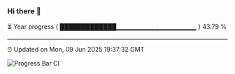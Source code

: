 ### Hi there 👋

⏳ Year progress { █████████████▁▁▁▁▁▁▁▁▁▁▁▁▁▁▁▁▁ } 43.79 %

---

⏰ Updated on Mon, 09 Jun 2025 19:37:32 GMT

![Progress Bar CI](https://github.com/IshwaranRudhara/GIT-ACTION/workflows/Progress%20Bar%20CI/badge.svg)
